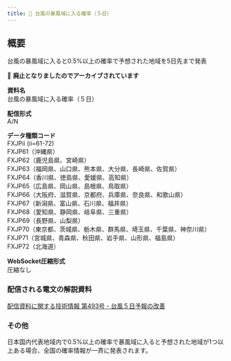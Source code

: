 ```yaml
---
title: 🚫 台風の暴風域に入る確率（５日）
---
```


## 概要
台風の暴風域に入ると0.5%以上の確率で予想された地域を5日先まで発表

&#x1f6ab; **廃止となりましたのでアーカイブされています**

**資料名** <br/>
 台風の暴風域に入る確率（５日）
 
**配信形式** <br/>
 A/N
 
**データ種類コード** <br/>
 FXJPii (ii=61-72) <br/>
 FXJP61（沖縄県） <br/>
 FXJP62（鹿児島県、宮崎県） <br/>
 FXJP63（福岡県、山口県、熊本県、大分県、長崎県、佐賀県） <br/>
 FXJP64（香川県、徳島県、愛媛県、高知県） <br/>
 FXJP65（広島県、岡山県、島根県、鳥取県） <br/>
 FXJP66（大阪府、滋賀県、京都府、兵庫県、奈良県、和歌山県） <br/>
 FXJP67（新潟県、富山県、石川県、福井県） <br/>
 FXJP68（愛知県、静岡県、岐阜県、三重県） <br/>
 FXJP69（長野県、山梨県） <br/>
 FXJP70（東京都、茨城県、栃木県、群馬県、埼玉県、千葉県、神奈川県） <br/>
 FXJP71（宮城県、青森県、秋田県、岩手県、山形県、福島県） <br/>
 FXJP72（北海道）
 
**WebSocket圧縮形式** <br/>
 圧縮なし

### 配信される電文の解説資料
[配信資料に関する技術情報 第493号 - 台風５日予報の改善](https://dmdata.jp/docs/jma/technical/493.pdf#page=14)

### その他
日本国内代表地域内で0.5%以上の確率で暴風域に入ると予想された地域が1つ以上ある場合、全国の確率情報が一斉に発表されます。
